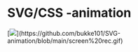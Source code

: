 # SVG/CSS -animation
[![](https://github.com/[SVG-animation/screen-rec.gif](https://github.com/bukke101/SVG-animation/blob/main/screen%20rec.gif))](https://github.com/bukke101/SVG-animation/blob/main/screen%20rec.gif)
